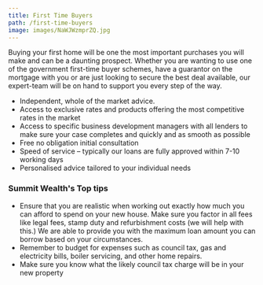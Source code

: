 ```yaml
---
title: First Time Buyers
path: /first-time-buyers
image: images/NaWJWzmprZQ.jpg
---
```


Buying your first home will be one the most important purchases you will make and can be a daunting prospect.
Whether you are wanting to use one of the government first-time buyer schemes, have a guarantor on the mortgage
with you or are just looking to secure the best deal available, our expert-team will be on hand to support you every
step of the way.

- Independent, whole of the market advice.
- Access to exclusive rates and products offering the most competitive rates in the market
- Access to specific business development managers with all lenders to make sure your case completes and quickly and as smooth as possible
- Free no obligation initial consultation
- Speed of service – typically our loans are fully approved within 7-10 working days
- Personalised advice tailored to your individual needs

### Summit Wealth's Top tips

- Ensure that you are realistic when working out exactly how much you can afford to spend on your new house.
  Make sure you factor in all fees like legal fees, stamp duty and refurbishment costs (we will help with this.)
  We are able to provide you with the maximum loan amount you can borrow based on your circumstances.
- Remember to budget for expenses such as council tax, gas and electricity bills, boiler servicing, and other home repairs.
- Make sure you know what the likely council tax charge will be in your new property
